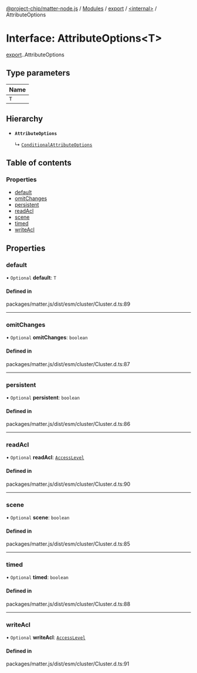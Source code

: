[@project-chip/matter-node.js](../README.md) / [Modules](../modules.md) / [export](../modules/export.md) / [<internal\>](../modules/export._internal_.md) / AttributeOptions

# Interface: AttributeOptions<T\>

[export](../modules/export.md).[<internal>](../modules/export._internal_.md).AttributeOptions

## Type parameters

| Name |
| :------ |
| `T` |

## Hierarchy

- **`AttributeOptions`**

  ↳ [`ConditionalAttributeOptions`](export._internal_.ConditionalAttributeOptions.md)

## Table of contents

### Properties

- [default](export._internal_.AttributeOptions.md#default)
- [omitChanges](export._internal_.AttributeOptions.md#omitchanges)
- [persistent](export._internal_.AttributeOptions.md#persistent)
- [readAcl](export._internal_.AttributeOptions.md#readacl)
- [scene](export._internal_.AttributeOptions.md#scene)
- [timed](export._internal_.AttributeOptions.md#timed)
- [writeAcl](export._internal_.AttributeOptions.md#writeacl)

## Properties

### default

• `Optional` **default**: `T`

#### Defined in

packages/matter.js/dist/esm/cluster/Cluster.d.ts:89

___

### omitChanges

• `Optional` **omitChanges**: `boolean`

#### Defined in

packages/matter.js/dist/esm/cluster/Cluster.d.ts:87

___

### persistent

• `Optional` **persistent**: `boolean`

#### Defined in

packages/matter.js/dist/esm/cluster/Cluster.d.ts:86

___

### readAcl

• `Optional` **readAcl**: [`AccessLevel`](../enums/exports_cluster.AccessLevel.md)

#### Defined in

packages/matter.js/dist/esm/cluster/Cluster.d.ts:90

___

### scene

• `Optional` **scene**: `boolean`

#### Defined in

packages/matter.js/dist/esm/cluster/Cluster.d.ts:85

___

### timed

• `Optional` **timed**: `boolean`

#### Defined in

packages/matter.js/dist/esm/cluster/Cluster.d.ts:88

___

### writeAcl

• `Optional` **writeAcl**: [`AccessLevel`](../enums/exports_cluster.AccessLevel.md)

#### Defined in

packages/matter.js/dist/esm/cluster/Cluster.d.ts:91
